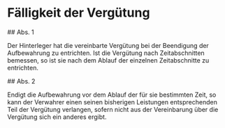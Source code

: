 # Fälligkeit der Vergütung



\#\# Abs. 1

 Der Hinterleger hat die vereinbarte Vergütung bei der Beendigung der Aufbewahrung zu entrichten. Ist die Vergütung nach Zeitabschnitten bemessen, so ist sie nach dem Ablauf der einzelnen Zeitabschnitte zu entrichten.

\#\# Abs. 2

 Endigt die Aufbewahrung vor dem Ablauf der für sie bestimmten Zeit, so kann der Verwahrer einen seinen bisherigen Leistungen entsprechenden Teil der Vergütung verlangen, sofern nicht aus der Vereinbarung über die Vergütung sich ein anderes ergibt. 


